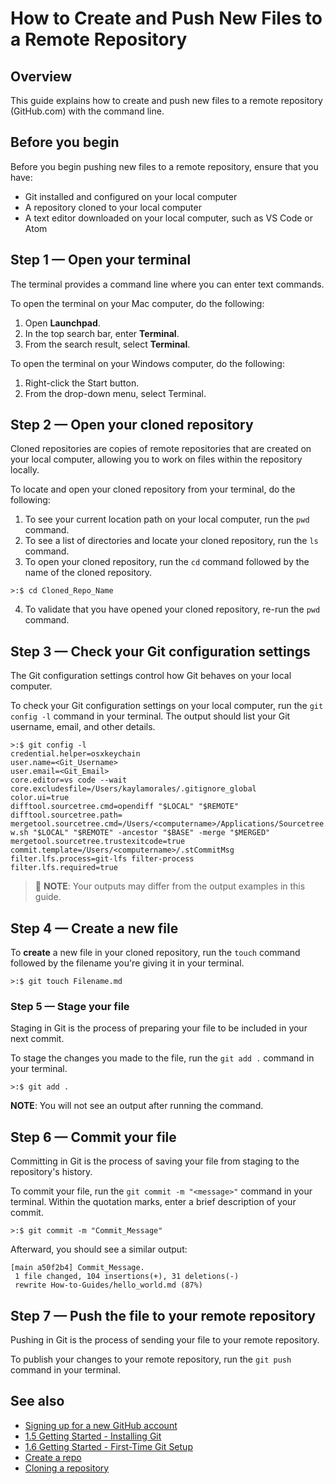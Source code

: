 # How to Create and Push New Files to a Remote Repository

## Overview

This guide explains how to create and push new files to a remote repository (GitHub.com) with the command line. 

## Before you begin

Before you begin pushing new files to a remote repository, ensure that you have:

- Git installed and configured on your local computer
- A repository cloned to your local computer
- A text editor downloaded on your local computer, such as VS Code or Atom

## Step 1 — Open your terminal

The terminal provides a command line where you can enter text commands.

To open the terminal on your Mac computer, do the following:
1. Open **Launchpad**.
2. In the top search bar, enter **Terminal**.
3. From the search result, select **Terminal**.  

To open the terminal on your Windows computer, do the following:
1. Right-click the Start button.
2. From the drop-down menu, select Terminal. 

## Step 2 — Open your cloned repository

Cloned repositories are copies of remote repositories that are created on your local computer, allowing you to work on files within the repository locally.

To locate and open your cloned repository from your terminal, do the following:

1. To see your current location path on your local computer, run the `pwd` command.
2. To see a list of directories and locate your cloned repository, run the `ls` command.
3. To open your cloned repository, run the `cd` command followed by the name of the cloned repository.

```
>:$ cd Cloned_Repo_Name
```

4. To validate that you have opened your cloned repository, re-run the `pwd` command.

## Step 3 — Check your Git configuration settings

The Git configuration settings control how Git behaves on your local computer.

To check your Git configuration settings on your local computer, run the `git config -l` command in your terminal. The output should list your Git username, email, and other details.

```
>:$ git config -l
credential.helper=osxkeychain
user.name=<Git_Username>
user.email=<Git_Email>
core.editor=vs code --wait
core.excludesfile=/Users/kaylamorales/.gitignore_global
color.ui=true
difftool.sourcetree.cmd=opendiff "$LOCAL" "$REMOTE"
difftool.sourcetree.path=
mergetool.sourcetree.cmd=/Users/<computername>/Applications/Sourcetree.app/Contents/Resources/opendiff-w.sh "$LOCAL" "$REMOTE" -ancestor "$BASE" -merge "$MERGED"
mergetool.sourcetree.trustexitcode=true
commit.template=/Users/<computername>/.stCommitMsg
filter.lfs.process=git-lfs filter-process
filter.lfs.required=true
```

> 🚩 **NOTE**:  Your outputs may differ from the output examples in this guide.

## Step 4 — Create a new file

To **create** a new file in your cloned repository, run the `touch` command followed by the filename you're giving it in your terminal.

```
>:$ git touch Filename.md
```

### Step 5 — Stage your file

Staging in Git is the process of preparing your file to be included in your next commit.

To stage the changes you made to the file, run the `git add .` command in your terminal.

```
>:$ git add .
```

**NOTE**: You will not see an output after running the command.

## Step 6 — Commit your file

Committing in Git is the process of saving your file from staging to the repository's history.

To commit your file, run the `git commit -m "<message>"` command in your terminal. Within the quotation marks, enter a brief description of your commit.

```
>:$ git commit -m "Commit_Message"
```

Afterward, you should see a similar output:

```
[main a50f2b4] Commit_Message.
 1 file changed, 104 insertions(+), 31 deletions(-)
 rewrite How-to-Guides/hello_world.md (87%)
```

## Step 7 — Push the file to your remote repository

Pushing in Git is the process of sending your file to your remote repository. 

To publish your changes to your remote repository, run the `git push` command in your terminal.

## See also

- [Signing up for a new GitHub account](https://docs.github.com/en/get-started/signing-up-for-github/signing-up-for-a-new-github-account)
- [1.5 Getting Started - Installing Git](https://git-scm.com/book/en/v2/Getting-Started-Installing-Git)
- [1.6 Getting Started - First-Time Git Setup](https://git-scm.com/book/en/v2/Getting-Started-First-Time-Git-Setup)
- [Create a repo](https://docs.github.com/en/get-started/quickstart/create-a-repo)
- [Cloning a repository](https://docs.github.com/en/repositories/creating-and-managing-repositories/cloning-a-repository)